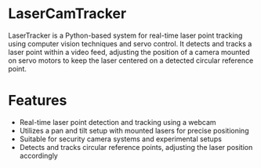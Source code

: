 # LaserCamTracker

LaserTracker is a Python-based system for real-time laser point tracking using computer vision techniques and servo control. It detects and tracks a laser point within a video feed, adjusting the position of a camera mounted on servo motors to keep the laser centered on a detected circular reference point.

# Features
* Real-time laser point detection and tracking using a webcam
* Utilizes a pan and tilt setup with mounted lasers for precise positioning
* Suitable for security camera systems and experimental setups
* Detects and tracks circular reference points, adjusting the laser position accordingly
